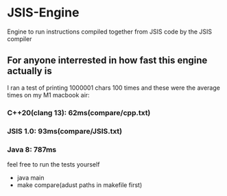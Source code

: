 # JSIS-Engine
Engine to run instructions compiled together from JSIS code by the JSIS compiler

## For anyone interrested in how fast this engine actually is
I ran a test of printing 1000001 chars 100 times and these were the average times on my M1 macbook air:
  ### C++20(clang 13):  62ms(compare/cpp.txt)
  ### JSIS 1.0:         93ms(compare/JSIS.txt)
  ### Java 8:           787ms
feel free to run the tests yourself
  - java main
  - make compare(adust paths in makefile first)
